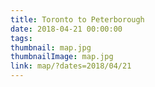 ```yaml
---
title: Toronto to Peterborough
date: 2018-04-21 00:00:00
tags:
thumbnail: map.jpg
thumbnailImage: map.jpg
link: map/?dates=2018/04/21
---
```

<!-- excerpt -->
